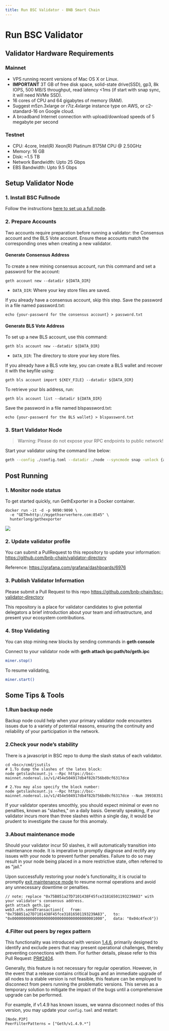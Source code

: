 ```yaml
---
title: Run BSC Validator - BNB Smart Chain
---
```


# Run BSC Validator

## Validator Hardware Requirements

### Mainnet

- VPS running recent versions of Mac OS X or Linux.
- **IMPORTANT** 3T GB of free disk space, solid-state drive(SSD), gp3, 8k IOPS, 500 MB/S throughput, read latency <1ms (if start with snap sync, it will need NVMe SSD).
- 16 cores of CPU and 64 gigabytes of memory (RAM).
- Suggest m5zn.3xlarge or r7iz.4xlarge instance type on AWS, or c2-standard-16 on Google cloud.
- A broadband Internet connection with upload/download speeds of 5 megabyte per second

### Testnet

- CPU: 4core, Intel(R) Xeon(R) Platinum 8175M CPU @ 2.50GHz
- Memory: 16 GB
- Disk: ~1.5 TB
- Network Bandwidth: Upto 25 Gbps
- EBS Bandwidth: Upto 9.5 Gbps

## Setup Validator Node

### 1. Install BSC Fullnode

Follow the instructions [here to set up a full node](../developers/node_operators/full_node.md).

### 2. Prepare Accounts

Two accounts require preparation before running a validator: the Consensus account and the BLS Vote account.
Ensure these accounts match the corresponding ones when creating a new validator.

#### Generate Consensus Address
To create a new mining consensus account, run this command and set a password for the account:

```shell
geth account new --datadir ${DATA_DIR}
```

-  `DATA_DIR`: Where your key store files are saved.

If you already have a consensus account, skip this step. Save the password in a file named password.txt:

```shell
echo {your-password for the consensus account} > password.txt
```

#### Generate BLS Vote Address

To set up a new BLS account, use this command:

```shell
geth bls account new --datadir ${DATA_DIR}
```

-  `DATA_DIR`: The directory to store your key store files.

If you already have a BLS vote key, you can create a BLS wallet and recover it with the keyfile using:

```shell
geth bls account import ${KEY_FILE} --datadir ${DATA_DIR}
```

To retrieve your bls address, run:

```shell
geth bls account list --datadir ${DATA_DIR}
```

Save the password in a file named blspassword.txt:

```shell
echo {your-password for the BLS wallet} > blspassword.txt
```

### 3. Start Validator Node

> Warning: Please do not expose your RPC endpoints to public network!

Start your validator using the command line below:

```bash
geth --config ./config.toml --datadir ./node --syncmode snap -unlock {accounts to sign txs, including your mining account at least} --miner.etherbase {the address of your mining account} --password password.txt --blspassword blspassword.txt --mine --vote --allow-insecure-unlock --cache 18000
```

## Post Running

### 1. Monitor node status

To get started quickly, run GethExporter in a Docker container.

```
docker run -it -d -p 9090:9090 \
  -e "GETH=http://mygethserverhere.com:8545" \
  hunterlong/gethexporter
```

![](https://grafana.com/api/dashboards/6976/images/4471/image)

### 2. Update validator profile

You can submit a PullRequest to this repository to update your information: <https://github.com/bnb-chain/validator-directory>

Reference: <https://grafana.com/grafana/dashboards/6976>


### 3. Publish Validator Information

Please submit a Pull Request to this repo <https://github.com/bnb-chain/bsc-validator-directory>

This repository is a place for validator candidates to give potential delegators a brief introduction about your team and infrastructure, and present your ecosystem contributions.

### 4. Stop Validating

You can stop mining new blocks by sending commands in **geth console**

Connect to your validator node with **geth attach ipc:path/to/geth.ipc**

```bash
miner.stop()
```

To resume validating,
```bash
miner.start()
```

## Some Tips & Tools
### 1.Run backup node
Backup node could help when your primary validator node encounters issues due to a variety of potential reasons, ensuring the continuity and reliability of your participation in the network.

### 2.Check your node’s stability
There is a javascript in BSC repo to dump the slash status of each validator.
```
cd <bsc>/cmd/jsutils
# 1.To dump the slashes of the lates block:
node getslashcount.js --Rpc https://bsc-mainnet.nodereal.io/v1/454e504917db4f82b756bd0cf6317dce

# 2.You may also specify the block number:
node getslashcount.js --Rpc https://bsc-mainnet.nodereal.io/v1/454e504917db4f82b756bd0cf6317dce --Num 39938351
```
If your validator operates smoothly, you should expect minimal or even no penalties, known as "slashes," on a daily basis. Generally speaking, if your validator incurs more than three slashes within a single day, it would be prudent to investigate the cause for this anomaly.

### 3.About maintenance mode
Should your validator incur 50 slashes, it will automatically transition into maintenance mode. It is imperative to promptly diagnose and rectify any issues with your node to prevent further penalties. Failure to do so may result in your node being placed in a more restrictive state, often referred to as "jail."

Upon successfully restoring your node's functionality, it is crucial to promptly [exit maintenance mode](https://github.com/bnb-chain/bsc/blob/master/docs/parlia/README-BEP-127.md#exit-maintenance) to resume normal operations and avoid any unnecessary downtime or penalties.
```
// note: replace "0x75B851a27D7101438F45fce31816501193239A83" with your validator's consensus address.
geth attach geth.ipc
web3.eth.sendTransaction({   from: "0x75B851a27D7101438F45fce31816501193239A83",   to: "0x0000000000000000000000000000000000001000",   data: "0x04c4fec6"})
```

### 4.Filter out peers by regex pattern
This functionality was introduced with version [1.4.6](https://github.com/bnb-chain/bsc/releases/tag/v1.4.6), primarily designed to identify and exclude peers that may present operational challenges, thereby preventing connections with them. For further details, please refer to this Pull Request: [PR#2404](https://github.com/bnb-chain/bsc/pull/2404).

Generally, this feature is not necessary for regular operation. However, in the event that a release contains critical bugs and an immediate upgrade of all nodes to a stable version is not feasible, this feature can be employed to disconnect from peers running the problematic versions. This serves as a temporary solution to mitigate the impact of the bugs until a comprehensive upgrade can be performed.

For example, if v1.4.9 has known issues, we wanna disconnect nodes of this version, you may update your `config.toml` and restart:
```
[Node.P2P]
PeerFilterPatterns = ["Geth/v1.4.9.*"]
```